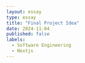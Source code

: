 ```yaml
---
layout: essay
type: essay
title: "Final Project Idea"
date: 2024-11-04
published: false
labels:
  - Software Engineering
  - Nextjs
---
```


